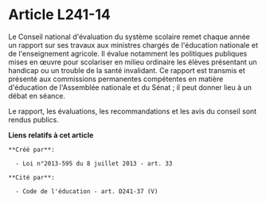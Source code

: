 # Article L241-14

Le  Conseil national d'évaluation du système scolaire remet chaque année un  rapport sur ses travaux aux ministres chargés de
l'éducation nationale  et de l'enseignement agricole. Il évalue notamment les politiques  publiques mises en œuvre pour
scolariser en milieu ordinaire les élèves  présentant un handicap ou un trouble de la santé invalidant. Ce rapport  est
transmis et présenté aux commissions permanentes compétentes en  matière d'éducation de l'Assemblée nationale et du Sénat ;
il peut  donner lieu à un débat en séance. 

Le rapport, les évaluations, les recommandations et les avis du conseil sont rendus publics.

**Liens relatifs à cet article**

	**Créé par**:

	  - Loi n°2013-595 du 8 juillet 2013 - art. 33

	**Cité par**:

	  - Code de l'éducation - art. D241-37 (V)
